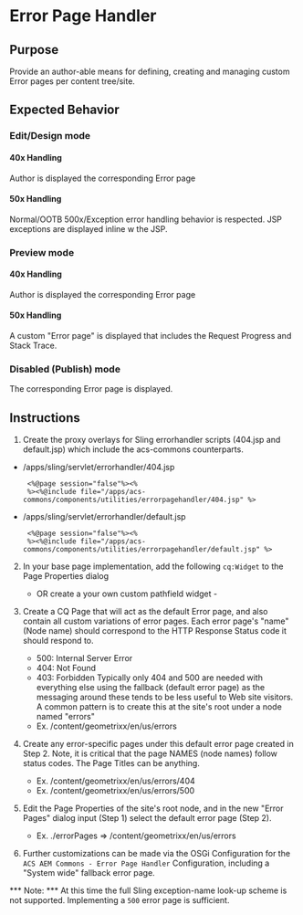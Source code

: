# Error Page Handler

## Purpose

Provide an author-able means for defining, creating and managing custom Error pages per content tree/site.

## Expected Behavior

### Edit/Design mode

#### 40x Handling
Author is displayed the corresponding Error page

#### 50x Handling
Normal/OOTB 500x/Exception error handling behavior is respected. JSP exceptions are displayed inline w the JSP.

### Preview mode

#### 40x Handling
Author is displayed the corresponding Error page

#### 50x Handling
A custom "Error page" is displayed that includes the Request Progress and Stack Trace.

### Disabled (Publish) mode

The corresponding Error page is displayed.

## Instructions

1. Create the proxy overlays for Sling errorhandler scripts (404.jsp and default.jsp) which include the acs-commons counterparts.

 * /apps/sling/servlet/errorhandler/404.jsp

	    <%@page session="false"%><%
 	    %><%@include file="/apps/acs-commons/components/utilities/errorpagehandler/404.jsp" %>

 * /apps/sling/servlet/errorhandler/default.jsp

	    <%@page session="false"%><%
 	    %><%@include file="/apps/acs-commons/components/utilities/errorpagehandler/default.jsp" %>

2. In your base page implementation, add the following `cq:Widget` to the Page Properties dialog
    <errorpages
        jcr:primaryType="cq:Widget"
        path="./apps/acs-commons/components/utilities/errorpagehandler/dialog/errorpages"
        xtype="cqinclude"/>

    - OR create a your own custom pathfield widget -

    <errorpages
        jcr:primaryType="cq:Widget"
        fieldLabel="Error Pages"
        fieldDescription="Error pages for this content tree"
        name="./errorPages"
        xtype="pathfield"/>

3. Create a CQ Page that will act as the default Error page, and also contain all custom variations of error pages.
Each error page's "name" (Node name) should correspond to the HTTP Response Status code it should respond to.
    * 500: Internal Server Error
    * 404: Not Found
    * 403: Forbidden
Typically only 404 and 500 are needed with everything else using the fallback (default error page) as the messaging around these tends to be less useful to Web site visitors.
A common pattern is to create this at the site's root under a node named "errors"
    * Ex. /content/geometrixx/en/us/errors
4. Create any error-specific pages under this default error page created in Step 2.
Note, it is critical that the page NAMES (node names) follow status codes. The Page Titles can be anything.
    * Ex. /content/geometrixx/en/us/errors/404
    * Ex. /content/geometrixx/en/us/errors/500
5. Edit the Page Properties of the site's root node, and in the new "Error Pages" dialog input (Step 1) select the default error page (Step 2).
    * Ex. ./errorPages => /content/geometrixx/en/us/errors
6. Further customizations can be made via the OSGi Configuration for the `ACS AEM Commons - Error Page Handler` Configuration, including a "System wide" fallback error page.

*** Note: *** At this time the full Sling exception-name look-up scheme is not supported. Implementing a `500` error page is sufficient.


